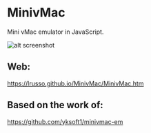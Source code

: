 # MinivMac

Mini vMac emulator in JavaScript.

![alt screenshot](https://raw.githubusercontent.com/lrusso/MinivMac/main/MinivMac.png)

## Web:

https://lrusso.github.io/MinivMac/MinivMac.htm

## Based on the work of:

https://github.com/yksoft1/minivmac-em
